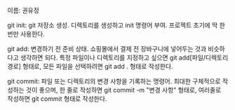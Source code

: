 이름: 권유정

git init: git 저장소 생성. 디렉토리를 생성하고 init 명령어 부여. 프로젝트 초기에 딱 한 번만 사용한다.

git add: 변경하기 전 준비 상태. 쇼핑몰에서 결제 전 장바구니에 넣어두는 것과 비슷하다고 생각하면 되다. 특정 파일이나 디렉토리를 지정하고 싶으면 git add[파일/디렉토리 경로] 형태로, 모든 파일을 선택하려면  git add . 형태로 작성한다.

git commit: 파일 또는 디렉토리의 변경 사항을 기록하는 명령어. 최대한 구체적으로 작성하는 것이 좋으며, 한 줄로 작성하면 git commit -m "변경 사항" 형태로, 여러줄로 작성하면 git commit 형태로 작성한다.
